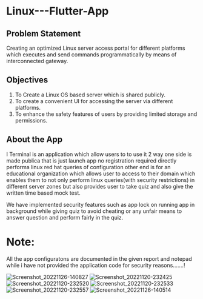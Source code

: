 # Linux---Flutter-App

## Problem Statement
Creating an optimized Linux server access portal for different platforms which
executes and send commands programmatically by means of interconnected
gateway.

## Objectives
1. To Create a Linux OS based server which is shared publicly.
2. To create a convenient UI for accessing the server via different platforms.
3. To enhance the safety features of users by providing limited storage and permissions.

## About the App
I Terminal is an application which allow users to to use it 2 way one side is made publica that is just launch app no registration required directly performa linux red hat queries of configuration other end is for an educational organization which allows user to access to their domain which enables them to not only perform linux queries(with security restrictions) in different server zones but also provides user to take quiz and also give the written time based mock test.

We have implemented security features such as app lock on running app in background while giving quiz to avoid cheating or any unfair means to answer question and perform fairly in the quiz.

# Note: 
All the app configuratons are documented in the given report and notepad while i have not provided the application code for security reasons.......!

![Screenshot_20221126-140827](https://user-images.githubusercontent.com/56120761/205842436-08451819-b208-4f39-8b3a-4d48e1327146.jpg)
![Screenshot_20221120-232425](https://user-images.githubusercontent.com/56120761/205842456-541ad73e-e2cc-476c-8c68-7b227d97789b.jpg)
![Screenshot_20221120-232520](https://user-images.githubusercontent.com/56120761/205842508-c1ecd608-f250-443c-846c-309b304ddcd4.jpg)
![Screenshot_20221120-232533](https://user-images.githubusercontent.com/56120761/205842535-898fb2c6-450f-4ccb-b5c4-a09d07da35fd.jpg)
![Screenshot_20221120-232557](https://user-images.githubusercontent.com/56120761/205842557-26240845-6e42-4435-8140-44a8d2ef6142.jpg)
![Screenshot_20221126-140514](https://user-images.githubusercontent.com/56120761/205842576-615a86ec-fdf7-46ae-9e2b-e86a8928d142.jpg)
